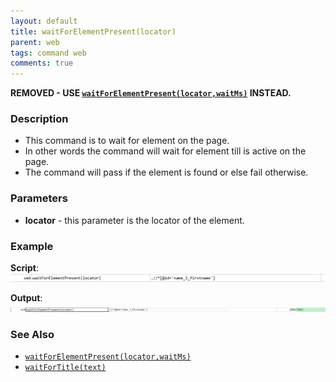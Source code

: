 ```yaml
---
layout: default
title: waitForElementPresent(locator)
parent: web
tags: command web
comments: true
---
```


**REMOVED - USE [`waitForElementPresent(locator,waitMs)`](waitForElementPresent(locator,waitMs)) INSTEAD.**


### Description

- This command is to wait for element on the page.
- In other words the command will wait for element till is active on the page.
- The command will pass if the element is found or else fail otherwise.


### Parameters
- **locator** - this parameter is the locator of the element.


### Example
**Script**:<br/>
![](image/waitForElementPresent_01.png)

**Output**:<br/>
![](image/waitForElementPresent_02.png)


### See Also
- [`waitForElementPresent(locator,waitMs)`](waitForElementPresent(locator,waitMs))
- [`waitForTitle(text)`](waitForTitle(text))

